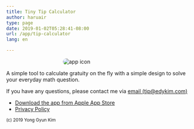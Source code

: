 ```yaml
---
title: Tiny Tip Calculator
author: haruair
type: page
date: 2019-01-02T05:28:41-08:00
url: /app/tip-calculator
lang: en

---
```


<img src="/assets/en/apps/tip/icon.png" alt="app icon" style="max-width: 200px; margin: 0 auto; border-radius: 10px; display: block;">

A simple tool to calculate gratuity on the fly with a simple design to solve your everyday math question.

If you have any questions, please contact me via [email (tip@edykim.com)](mailto:tip@edykim.com)

- [Download the app from Apple App Store](https://itunes.apple.com/us/app/tiny-tip-calculator/id1448227957?mt=8)
- [Privacy Policy](/app/tip-calculator/privacy-policy)

<small>(c) 2019 Yong Gyun Kim</small>
